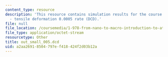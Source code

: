 ```yaml
---
content_type: resource
description: 'This resource contains simulation results for the course projects: NAMD
  - tensile deformation 0.0005 rate (DCD).'
file: null
file_location: /coursemedia/1-978-from-nano-to-macro-introduction-to-atomistic-modeling-techniques-january-iap-2007/a2aa26918504797ef418424f2d03b12a_out_small_005.dcd
file_type: application/octet-stream
resourcetype: Other
title: out_small_005.dcd
uid: a2aa2691-8504-797e-f418-424f2d03b12a
---
```

